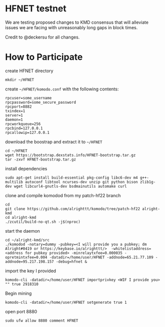 # HFNET testnet

We are testing proposed changes to KMD consensus that will alleviate issues we are facing with unreasonably long gaps in block times.

Credit to @deckersu for all changes. 

# How to Participate 
create HFNET directory
```
mkdir ~/HFNET
```

create `~/HFNET/komodo.conf` with the following contents:
```
rpcuser=some_username
rpcpassword=some_secure_password
rpcport=8882
txindex=1
server=1
daemon=1
rpcworkqueue=256
rpcbind=127.0.0.1
rpcallowip=127.0.0.1
```

download the boostrap and extract it to `~/HFNET`
```
cd ~/HFNET
wget https://bootstrap.dexstats.info/HFNET-bootstrap.tar.gz
tar -zxvf HFNET-bootstrap.tar.gz
```


install dependencies
```
sudo apt-get install build-essential pkg-config libc6-dev m4 g++-multilib autoconf libtool ncurses-dev unzip git python bison zlib1g-dev wget libcurl4-gnutls-dev bsdmainutils automake curl
```

clone and compile komodod from my patch-hf22 branch
```
cd
git clone https://github.com/alrighttt/komodo/tree/patch-hf22 alright-kmd
cd alright-kmd
./zcutil/build-no-qt.sh -j$(nproc)
```

start the daemon
```
cd ~/alright-kmd/src
./komodod -notary=dummy -pubkey=<I will provide you a pubkey; dm Alright#0419 or https://keybase.io/alrighttt/>  -whitelistaddress=<address for pubkey provided> -minrelaytxfee=0.000035 -opretmintxfee=0.004 -datadir=/home/user/HFNET -addnode=65.21.77.109 -addnode=95.217.198.157 -debug=hfnet &
```

import the key I provided
```
komodo-cli -datadir=/home/user/HFNET importprivkey <WIF I provide you> "" true 2918310
```


Begin mining 
```
komodo-cli -datadir=/home/user/HFNET setgenerate true 1
```

open port 8880
```
sudo ufw allow 8880 comment HFNET
```
